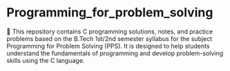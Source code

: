 # Programming_for_problem_solving
📘 This repository contains C programming solutions, notes, and practice problems based on the B.Tech 1st/2nd semester syllabus for the subject Programming for Problem Solving (PPS). It is designed to help students understand the fundamentals of programming and develop problem-solving skills using the C language.
